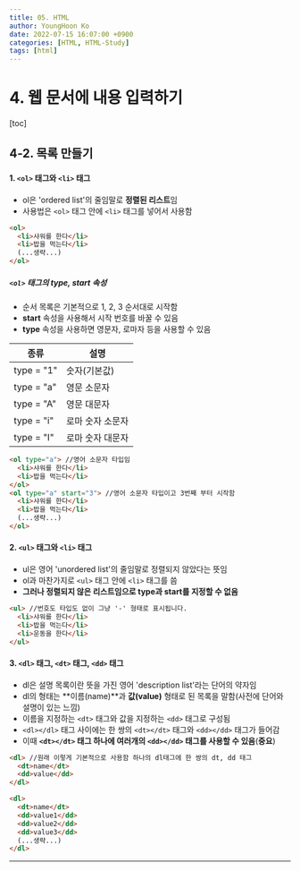 ```yaml
---
title: 05. HTML
author: YoungHoon Ko
date: 2022-07-15 16:07:00 +0900
categories: [HTML, HTML-Study]
tags: [html]
---
```


# 4. 웹 문서에 내용 입력하기

[toc]

## 4-2. 목록 만들기

#### 1. `<ol>` 태그와 `<li>` 태그

-  ol은 'ordered list'의 줄임말로 **정렬된 리스트**임
- 사용법은  `<ol>` 태그 안에  `<li>` 태그를 넣어서 사용함

~~~html
<ol>
  <li>샤워를 한다</li>
  <li>밥을 먹는다</li>
  (...생략...)
</ol>
~~~

#####  `<ol>` 태그의 type, start 속성

- 순서 목록은 기본적으로 1, 2, 3 순서대로 시작함
- **start** 속성을 사용해서 시작 번호를 바꿀 수 있음
- **type** 속성을 사용하면 영문자, 로마자 등을 사용할 수 있음

| 종류       | 설명             |
| ---------- | ---------------- |
| type = "1" | 숫자(기본값)     |
| type = "a" | 영문 소문자      |
| type = "A" | 영문 대문자      |
| type = "i" | 로마 숫자 소문자 |
| type = "I" | 로마 숫자 대문자 |

~~~html
<ol type="a"> //영어 소문자 타입임 
  <li>샤워를 한다</li>
  <li>밥을 먹는다</li>
</ol>
<ol type="a" start="3"> //영어 소문자 타입이고 3번째 부터 시작함
  <li>샤워를 한다</li>
  <li>밥을 먹는다</li>
  (...생략...)
</ol>
~~~



#### 2. `<ul>` 태그와 `<li>` 태그

- ul은 영어 'unordered list'의 줄임말로 정렬되지 않았다는 뜻임
- ol과 마찬가지로 `<ul>` 태그 안에 `<li>` 태그를 씀
- **그러나 정렬되지 않은 리스트임으로 type과 start를 지정할 수 없음**

~~~html
<ul> //번호도 타입도 없이 그냥 '-' 형태로 표시됩니다.
  <li>샤워를 한다</li>
  <li>밥을 먹는다</li>
  <li>운동을 한다</li>
</ul>
~~~



#### 3.  `<dl>` 태그,  `<dt>` 태그,  `<dd>` 태그

- dl은 설명 목록이란 뜻을 가진 영어 'description list'라는 단어의 약자임
- dl의 형태는 **이름(name)**과 **값(value)** 형태로 된 목록을 말함(사전에 단어와 설명이 있는 느낌)
- 이름을 지정하는  `<dt>` 태그와 값을 지정하는  `<dd>` 태그로 구성됨
-  `<dl></dl>` 태그 사이에는 한 쌍의  `<dt></dt>` 태그와  `<dd></dd>` 태그가 들어감
- 이때 **`<dt></dt>` 태그 하나에 여러개의  `<dd></dd>` 태그를 사용할 수 있음**(**중요**)

~~~html
<dl> //원래 이렇게 기본적으로 사용함 하나의 dl태그에 한 쌍의 dt, dd 태그
  <dt>name</dt>
  <dd>value</dd>
</dl>
~~~

~~~html
<dl> 
  <dt>name</dt>
  <dd>value1</dd>
  <dd>value2</dd>
  <dd>value3</dd>
  (...생략...)
</dl>
~~~

<hr />

